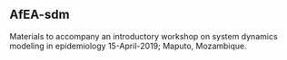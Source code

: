 ## AfEA-sdm
Materials to accompany an introductory workshop on system dynamics modeling in epidemiology
15-April-2019; Maputo, Mozambique.

